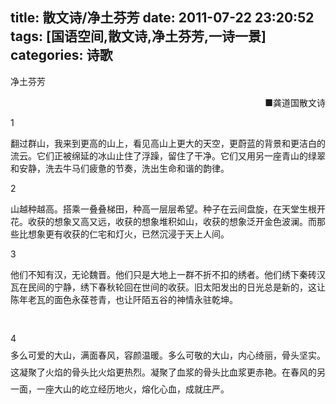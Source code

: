 title: 散文诗/净土芬芳
date: 2011-07-22 23:20:52
tags: [国语空间,散文诗,净土芬芳,一诗一景]
categories: 诗歌
---
 <p>净土芬芳</p> 
 <p align="right">■龚道国散文诗</p> 
 <p>1</p> 
 <p> 翻过群山，我来到更高的山上，看见高山上更大的天空，更蔚蓝的背景和更洁白的流云。它们正被绵延的冰山止住了浮躁，留住了干净。它们又用另一座青山的绿翠和安静，洗去牛马们疲惫的节奏，洗出生命和谐的韵律。</p> 
 <p>2</p> 
 <p> 山越种越高。搭乘一叠叠梯田，种高一层层希望。种子在云间盘旋，在天堂生根开花。收获的想象又高又远，收获的想象堆积如山，收获的想象泛开金色波澜。而那些比想象更有收获的仁宅和灯火，已然沉浸于天上人间。</p> 
<!-- more --><p>3</p> 
 <p> 他们不知有汉，无论魏晋。他们只是大地上一群不折不扣的绣者。他们绣下秦砖汉瓦在民间的宁静，绣下春秋轮回在世间的收获。旧太阳发出的日光总是新的，这让陈年老瓦的面色永葆苍青，也让阡陌五谷的神情永驻乾坤。</p> 
 <p style="Line-HeiGHT: 20pt; MArGin: 0cm 0cm 0pt; mso-line-height-rule: exactly"> &nbsp;</p> 
 <p style="Line-HeiGHT: 20pt; MArGin: 0cm 0cm 0pt; mso-line-height-rule: exactly"> 4</p> 
 <p style="Line-HeiGHT: 20pt; MArGin: 0cm 0cm 0pt; mso-line-height-rule: exactly">  多么可爱的大山，满面春风，容颜温暖。多么可敬的大山，内心绮丽，骨头坚实。这凝聚了火焰的骨头比火焰更热烈。凝聚了血浆的骨头比血浆更赤艳。在春风的另一面，一座大山的屹立经历地火，熔化心血，成就庄严。</p> 
